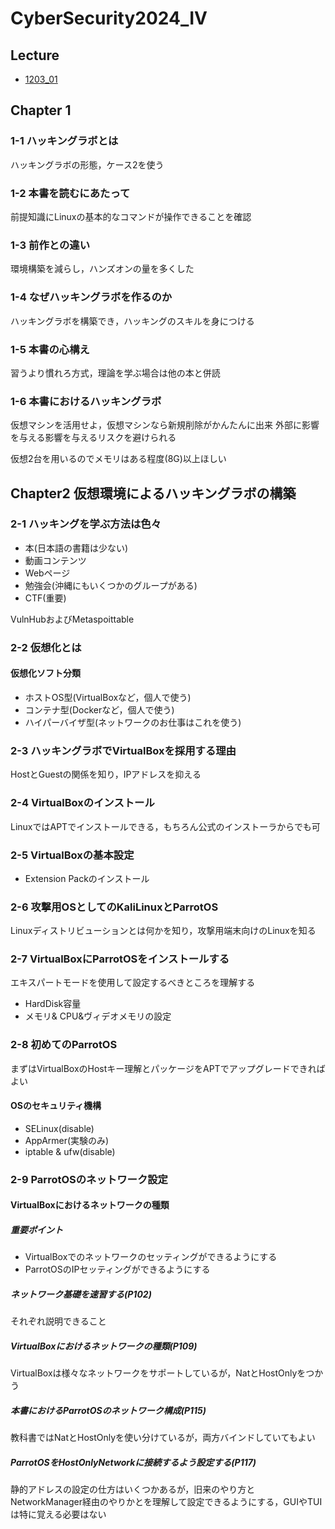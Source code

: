 # CyberSecurity2024_IV

## Lecture

- [1203_01](note/1st_1203.md)


## Chapter 1

### 1-1 ハッキングラボとは

ハッキングラボの形態，ケース2を使う

### 1-2 本書を読むにあたって

前提知識にLinuxの基本的なコマンドが操作できることを確認

### 1-3 前作との違い

環境構築を減らし，ハンズオンの量を多くした

### 1-4 なぜハッキングラボを作るのか

ハッキングラボを構築でき，ハッキングのスキルを身につける

### 1-5 本書の心構え

習うより慣れろ方式，理論を学ぶ場合は他の本と併読

### 1-6 本書におけるハッキングラボ

仮想マシンを活用せよ，仮想マシンなら新規削除がかんたんに出来
外部に影響を与える影響を与えるリスクを避けられる

仮想2台を用いるのでメモリはある程度(8G)以上ほしい

## Chapter2 仮想環境によるハッキングラボの構築

### 2-1 ハッキングを学ぶ方法は色々

- 本(日本語の書籍は少ない)
- 動画コンテンツ
- Webページ
- 勉強会(沖縄にもいくつかのグループがある)
- CTF(重要)

VulnHubおよびMetaspoittable

### 2-2 仮想化とは

#### 仮想化ソフト分類

- ホストOS型(VirtualBoxなど，個人で使う)
- コンテナ型(Dockerなど，個人で使う)
- ハイパーバイザ型(ネットワークのお仕事はこれを使う)

### 2-3 ハッキングラボでVirtualBoxを採用する理由

HostとGuestの関係を知り，IPアドレスを抑える

### 2-4 VirtualBoxのインストール

LinuxではAPTでインストールできる，もちろん公式のインストーラからでも可

### 2-5 VirtualBoxの基本設定

- Extension Packのインストール

### 2-6 攻撃用OSとしてのKaliLinuxとParrotOS

Linuxディストリビューションとは何かを知り，攻撃用端末向けのLinuxを知る

### 2-7 VirtualBoxにParrotOSをインストールする

エキスパートモードを使用して設定するべきところを理解する

- HardDisk容量
- メモリ& CPU&ヴィデオメモリの設定

### 2-8 初めてのParrotOS

まずはVirtualBoxのHostキー理解とパッケージをAPTでアップグレードできればよい

#### OSのセキュリティ機構

- SELinux(disable)
- AppArmer(実験のみ)
- iptable & ufw(disable)

### 2-9 ParrotOSのネットワーク設定

#### VirtualBoxにおけるネットワークの種類

##### 重要ポイント

- VirtualBoxでのネットワークのセッティングができるようにする
- ParrotOSのIPセッティングができるようにする


##### ネットワーク基礎を速習する(P102)

それぞれ説明できること

##### VirtualBoxにおけるネットワークの種類(P109)

VirtualBoxは様々なネットワークをサポートしているが，NatとHostOnlyをつかう

##### 本書におけるParrotOSのネットワーク構成(P115)

教科書ではNatとHostOnlyを使い分けているが，両方バインドしていてもよい

##### ParrotOSをHostOnlyNetworkに接続するよう設定する(P117)

静的アドレスの設定の仕方はいくつかあるが，旧来のやり方とNetworkManager経由のやりかとを理解して設定できるようにする，GUIやTUIは特に覚える必要はない












